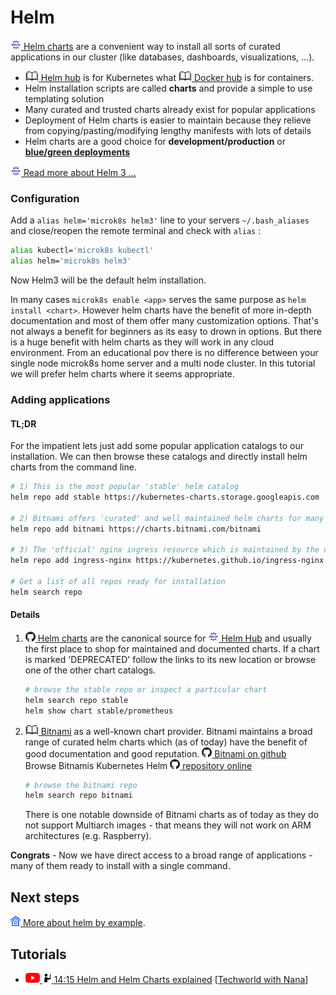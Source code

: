# Helm

[![](images/ico/color/helm_16.png) Helm charts](https://helm.sh/) are a convenient way to install all sorts of curated applications in our cluster 
(like databases, dashboards, visualizations, ...).

- [![](images/ico/book_16.png) Helm hub](https://hub.helm.sh)
 is for Kubernetes what 
 [![](images/ico/book_16.png) Docker hub](https://hub.docker.com/) is for containers.
- Helm installation scripts are called **charts** and provide a simple to use templating solution
- Many curated and trusted charts already exist for popular applications
- Deployment of Helm charts is easier to maintain because they relieve from copying/pasting/modifying 
lengthy manifests with lots of details
- Helm charts are a good choice for **development/production** or 
[**blue/green deployments**](https://octopus.com/docs/deployment-patterns/blue-green-deployments)


[![](images/ico/color/helm_16.png) Read more about Helm 3 ...](https://helm.sh/blog/helm-3-released/)

### Configuration

Add a `alias helm='microk8s helm3'` line to your servers `~/.bash_aliases` and close/reopen the remote terminal 
and check with `alias` :

```bash
alias kubectl='microk8s kubectl'
alias helm='microk8s helm3'
```
Now Helm3 will be the default helm installation.

In many cases `microk8s enable <app>` serves the same purpose as `helm install <chart>`.
However helm charts have the benefit of more in-depth documentation and most of them offer 
many customization options. That's not always a benefit for beginners as its easy to drown
in options. But there is a huge benefit with helm charts as they will work
in any cloud environment. 
From an educational pov there is no difference between your single node 
microk8s home server and a multi node cluster.
In this tutorial we will prefer helm charts where it seems appropriate. 

### Adding applications

#### TL;DR

For the impatient lets just add some popular application catalogs to our installation.
We can then browse these catalogs and directly install helm charts from the command line. 

```bash
# 1) This is the most popular 'stable' helm catalog 
helm repo add stable https://kubernetes-charts.storage.googleapis.com

# 2) Bitnami offers 'curated' and well maintained helm charts for many apps - see below
helm repo add bitnami https://charts.bitnami.com/bitnami

# 3) The 'official' nginx ingress resource which is maintained by the community
helm repo add ingress-nginx https://kubernetes.github.io/ingress-nginx

# Get a list of all repos ready for installation
helm search repo
```
 
#### Details

1) [![](images/ico/github_16.png) Helm charts](https://github.com/helm/charts)
   are the canonical source for [![](images/ico/color/helm_16.png) Helm Hub](https://hub.helm.sh/)
   and usually the first place to shop for maintained and documented charts. If a chart is marked
   'DEPRECATED' follow the links to its new location or browse one of the other chart catalogs.
   ```bash
   # browse the stable repo or inspect a particular chart
   helm search repo stable
   helm show chart stable/prometheus
   ```   
2) [![](images/ico/book_16.png) Bitnami](https://bitnami.com/) as a well-known chart provider.
   Bitnami maintains a broad range of curated helm charts which (as of today) have the benefit of
   good documentation and good reputation.
   [![](images/ico/github_16.png) Bitnami on github](https://github.com/bitnami/charts)  
   Browse Bitnamis Kubernetes Helm [![](images/ico/github_16.png) repository online](https://github.com/bitnami/charts/tree/master/bitnami)
   ```bash
   # browse the bitnami repo
   helm search repo bitnami
   ```
   There is one notable downside of Bitnami charts as of today as they do not support Multiarch
   images - that means they will not work on ARM architectures (e.g. Raspberry).

**Congrats** - Now we have direct access to a broad range of applications - many of them ready to install with a single command.

## Next steps

[![](images/ico/color/homekube_16.png) More about helm by example](helm-basics.md).

## Tutorials

 - [![](images/ico/color/youtube_16.png) ![](images/ico/instructor_16.png) 14:15 Helm and Helm Charts explained](https://www.youtube.com/watch?v=-ykwb1d0DXU) 
 [[Techworld with Nana](https://www.youtube.com/channel/UCdngmbVKX1Tgre699-XLlUA)]   
